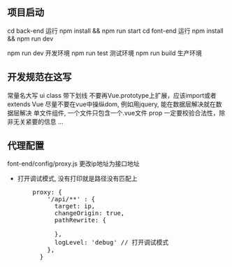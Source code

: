 ## 项目启动
  cd back-end 运行 npm install && npm run start
  cd font-end 运行 npm install && npm run dev

  npm run dev 开发环境
  npm run test 测试环境
  npm run build 生产环境

## 开发规范在这写
  常量名大写
  ui class 带下划线
  不要再Vue.prototype上扩展，应该import或者 extends Vue
  尽量不要在vue中操纵dom, 例如用jquery, 能在数据层解决就在数据层解决
  单文件组件, 一个文件只包含一个.vue文件
  prop 一定要校验合法性，除非无关紧要的信息
  ...

## 代理配置
  font-end/config/proxy.js 更改ip地址为接口地址
  * 打开调试模式, 没有打印就是路径没有匹配上
      <pre>
        proxy: {
            '/api/**' : {
              target: ip,
              changeOrigin: true,
              pathRewrite: {

              },
              logLevel: 'debug' // 打开调试模式
            },
          }
      </pre>